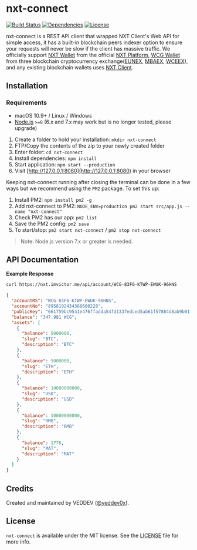 # nxt-connect

[![Build Status](https://travis-ci.com/veddev0x/nxt-connect.svg?branch=v1)](https://travis-ci.com/veddev0x/nxt-connect)
[![Dependencies](https://david-dm.org/veddev0x/nxt-connect/status.svg)](https://david-dm.org/veddev0x/nxt-connect)
[![License](https://img.shields.io/github/license/veddev0x/nxt-connect.svg)](LICENSE)

nxt-connect is a REST API client that wrapped NXT Client's Web API for simple access, it has a built-in blockchain peers indexer option to ensure your requests will never be slow if the client has massive traffic. 
We officially support [NXT Wallet](https://demo.nxtplatform.org/index.html) from the official [NXT Platform](https://nxtplatform.org/),  [WCG Wallet](https://wcgacc.com/) from three blockchain cryptocurrency exchange([EUNEX](https://eunex.co/), [MBAEX](https://mbaex.com/#/index), [WCEEX](https://www.wceex.com/)), and any existing blockchain wallets uses [NXT Client](https://nxtplatform.org/download/).

## Installation
### Requirements

- macOS 10.9+ / Linux / Windows
- [Node.js](https://nodejs.org/) `>=8` (6.x and 7.x may work but is no longer tested, please upgrade)

1. Create a folder to hold your installation: `mkdir nxt-connect`
2. FTP/Copy the contents of the zip to your newly created folder
3. Enter folder: `cd nxt-connect`
4. Install dependencies: `npm install`
5. Start application: `npm start --production`
6. Visit [http://127.0.0.1:8080](http://127.0.0.1:8080) in your browser

Keeping nxt-connect running after closing the terminal can be done in a few ways but we recommend using the `PM2` package. To set this up:

1. Install PM2: `npm install pm2 -g`
2. Add nxt-connect to PM2: `NODE_ENV=production pm2 start src/app.js --name "nxt-connect"`
3. Check PM2 has our app: `pm2 list`
4. Save the PM2 config: `pm2 save`
5. To start/stop: `pm2 start nxt-connect` / `pm2 stop nxt-connect`

> Note: Node.js version 7.x or greater is needed.

## API Documentation

**Example Response**
```bash
curl https://nxt.imvictor.me/api/account/WCG-83F6-KTWP-EWUK-96HNS
```

```json
{
  "accountRS": "WCG-83F6-KTWP-EWUK-96HNS",
  "accountNo": "8958192434388600228",
  "publicKey": "661759bc9541e476ffadda54fd1337edced5ab61f57884d8ab9b01f2275fee65",
  "balance": "347.981 WCG",
  "assets": [
    {
      "balance": 5000000,
      "slug": "BTC",
      "description": "BTC"
    },
    {
      "balance": 5000000,
      "slug": "ETH",
      "description": "ETH"
    },
    {
      "balance": 10000000000,
      "slug": "USD",
      "description": "USD"
    },
    {
      "balance": 10000000000,
      "slug": "RMB",
      "description": "RMB"
    },
    {
      "balance": 1776,
      "slug": "MAT",
      "description": "MAT"
    }
  ]
}
```
 
## Credits

Created and maintained by VEDDEV ([@veddev0x](https://github.com/veddev0x)).

## License

`nxt-connect` is available under the MIT license. See the [LICENSE](LICENSE) file for more info.
 
